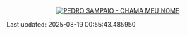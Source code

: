 <!-- lastfm -->
<p align="center"><a href="https://www.last.fm/music/PEDRO+SAMPAIO/CHAMA+MEU+NOME"><img src="https://lastfm.freetls.fastly.net/i/u/64s/7d4c4bc27f13f0ab73bcb82181f21aa8.jpg" title="PEDRO SAMPAIO - CHAMA MEU NOME"></a> </p>

<!--START_SECTION:last-updated-->
Last updated: 2025-08-19 00:55:43.485950
<!--END_SECTION:last-updated-->
